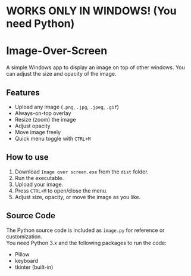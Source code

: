 # WORKS ONLY IN WINDOWS! (You need Python)

# Image-Over-Screen

A simple Windows app to display an image on top of other windows. You can adjust the size and opacity of the image.  

## Features
- Upload any image (`.png`, `.jpg`, `.jpeg`, `.gif`)  
- Always-on-top overlay  
- Resize (zoom) the image  
- Adjust opacity  
- Move image freely  
- Quick menu toggle with `CTRL+M`  

## How to use
1. Download `Image over screen.exe` from the `dist` folder.  
2. Run the executable.  
3. Upload your image.  
4. Press `CTRL+M` to open/close the menu.  
5. Adjust size, opacity, or move the image as you like.  

## Source Code
The Python source code is included as `image.py` for reference or customization.  
You need Python 3.x and the following packages to run the code:  
- Pillow  
- keyboard  
- tkinter (built-in)
